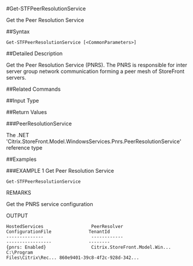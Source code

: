 #Get-STFPeerResolutionService
Get the Peer Resolution Service
##Syntax
```Get-STFPeerResolutionService [<CommonParameters>]
```
##Detailed Description
Get the Peer Resolution Service (PNRS). The PNRS is responsible for inter server group network communication forming a peer mesh of StoreFront servers.
##Related Commands
##Input Type
##Return Values
###PeerResolutionService
The .NET 'Citrix.StoreFront.Model.WindowsServices.Pnrs.PeerResolutionService' reference type
##Examples
###EXAMPLE 1 Get Peer Resolution Service
```Get-STFPeerResolutionService
```
REMARKS
Get the PNRS service configuration
OUTPUT
```HostedServices                  PeerResolver                   
ConfigurationFile              TenantId                      
--------------                  ------------                   
-----------------              --------                      
{pnrs: Enabled}                 Citrix.StoreFront.Model.Win... C:\Program 
Files\Citrix\Rec... 860e9401-39c8-4f2c-928d-342...
```
